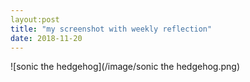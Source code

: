 ```yaml
---
layout:post
title: "my screenshot with weekly reflection"
date: 2018-11-20
---
```

![sonic the hedgehog](/image/sonic the hedgehog.png)
